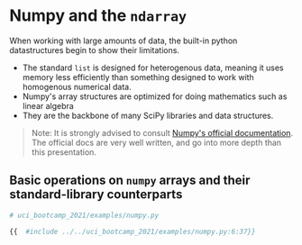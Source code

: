 # Numpy and the `ndarray`

When working with large amounts of data, the built-in python datastructures begin to show their
limitations.

- The standard `list` is designed for heterogenous data, meaning it uses memory less efficiently than
  something designed to work with homogenous numerical data.
- Numpy's array structures are optimized for doing mathematics such as linear algebra
- They are the backbone of many SciPy libraries and data structures.

> Note: It is strongly advised to consult [Numpy's official documentation](https://numpy.org/devdocs/user/quickstart.html#array-creation).
> The official docs are very well written, and go into more depth than this presentation.

## Basic operations on `numpy` arrays and their standard-library counterparts

```python
# uci_bootcamp_2021/examples/numpy.py

{{  #include ../../uci_bootcamp_2021/examples/numpy.py:6:37}}

```